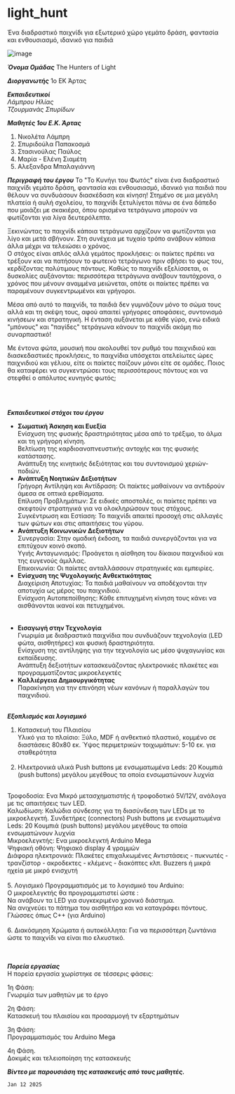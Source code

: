 # light_hunt
Ένα διαδραστικό παιχνίδι για εξωτερικό χώρο γεμάτο δράση, φαντασία και ενθουσιασμό, ιδανικό για παιδιά


![image]([https://github.com/iliaslmp/AI_fairy_tales/assets/6298606/1b36f47c-1fa3-49cf-87eb-40bf5e885d55](https://openedtech.ellak.gr/wp-content/uploads/sites/31/2024/06/Screenshot_1-1.png))

***Όνομα Ομάδας***
The Hunters of Light

***Διοργανωτής***
1o EK Άρτας

***Εκπαιδευτικοί*** <br/>
_Λάμπρου Ηλίας_ <br/>
_Τζουρμανάς Σπυρίδων_

***Μαθητές  1ου E.K. Άρτας*** <br/>
1. Νικολέτα Λάμπρη<br/>
2. Σπυριδούλα Παπακοσμά<br/>
3. Στασινούλας Παύλος<br/>
4. Μαρία - Ελένη Σιαμέτη<br/>
5. Αλεξανδρα Μπαλαγιάννη<br/>




***Περιγραφή του έργου***
Το "Το Κυνήγι του Φωτός"  είναι ένα διαδραστικό παιχνίδι γεμάτο δράση, φαντασία και ενθουσιασμό, ιδανικό για παιδιά που θέλουν να συνδυάσουν διασκέδαση και κίνηση! Στημένο σε μια μεγάλη πλατεία ή αυλή σχολείου, το παιχνίδι ξετυλίγεται πάνω σε ένα δάπεδο που μοιάζει με σκακιέρα, όπου ορισμένα τετράγωνα μπορούν να φωτίζονται για λίγα δευτερόλεπτα.<br/>

Ξεκινώντας το παιχνίδι κάποια τετράγωνα αρχίζουν να φωτίζονται για λίγο και μετά σβήνουν. Στη συνέχεια με τυχαίο τρόπο ανάβουν κάποια άλλα μέχρι να τελειώσει ο χρόνος.<br/>
Ο στόχος είναι απλός αλλά γεμάτος προκλήσεις: οι παίκτες πρέπει να τρέξουν και να πατήσουν το φωτεινό τετράγωνο πριν σβήσει το φως του, κερδίζοντας πολύτιμους πόντους. Καθώς το παιχνίδι εξελίσσεται, οι δυσκολίες αυξάνονται: περισσότερα τετράγωνα ανάβουν ταυτόχρονα, ο χρόνος που μένουν αναμμένα  μειώνεται, οπότε οι παίκτες πρέπει να παραμένουν συγκεντρωμένοι και γρήγοροι.<br/>

Μέσα από αυτό το παιχνίδι, τα παιδιά δεν γυμνάζουν μόνο το σώμα τους αλλά και τη σκέψη τους, αφού απαιτεί γρήγορες αποφάσεις, συντονισμό κινήσεων και στρατηγική. Η ένταση αυξάνεται με κάθε γύρο, ενώ ειδικά "μπόνους" και "παγίδες" τετράγωνα κάνουν το παιχνίδι ακόμη πιο συναρπαστικό!<br/>

Με έντονα φώτα, μουσική που ακολουθεί τον ρυθμό του παιχνιδιού και διασκεδαστικές προκλήσεις, το παιχνίδια υπόσχεται ατελείωτες ώρες παιχνιδιού και γέλιου, είτε οι παίκτες παίζουν μόνοι είτε σε ομάδες. Ποιος θα καταφέρει να συγκεντρώσει τους περισσότερους πόντους και να στεφθεί ο απόλυτος κυνηγός φωτός;<br/>

<br/>
<br/>

***Eκπαιδευτικοί στόχοι του έργου***
- **Σωματική Άσκηση και Ευεξία**<br/>
Ενίσχυση της φυσικής δραστηριότητας μέσα από το τρέξιμο, το άλμα και τη γρήγορη κίνηση. <br/>
Βελτίωση της καρδιοαναπνευστικής αντοχής και της φυσικής κατάστασης. <br/>
Ανάπτυξη της κινητικής δεξιότητας και του συντονισμού χεριών-ποδιών. <br/>
- **Ανάπτυξη Νοητικών Δεξιοτήτων**<br/>
Γρήγορη Αντίληψη και Αντίδραση: Οι παίκτες μαθαίνουν να αντιδρούν άμεσα σε οπτικά ερεθίσματα.<br/>
Επίλυση Προβλημάτων: Σε ειδικές αποστολές, οι παίκτες πρέπει να σκεφτούν στρατηγικά για να ολοκληρώσουν τους στόχους.<br/>
Συγκέντρωση και Εστίαση: Το παιχνίδι απαιτεί προσοχή στις αλλαγές των φώτων και στις απαιτήσεις του γύρου.<br/>
- **Ανάπτυξη Κοινωνικών Δεξιοτήτων**<br/>
Συνεργασία: Στην ομαδική έκδοση, τα παιδιά συνεργάζονται για να επιτύχουν κοινό σκοπό.<br/>
Υγιής Ανταγωνισμός: Προάγεται η αίσθηση του δίκαιου παιχνιδιού και της ευγενούς άμιλλας.<br/>
Επικοινωνία: Οι παίκτες ανταλλάσσουν στρατηγικές και εμπειρίες.<br/>
- **Ενίσχυση της Ψυχολογικής Ανθεκτικότητας**<br/>
Διαχείριση Αποτυχίας: Τα παιδιά μαθαίνουν να αποδέχονται την αποτυχία ως μέρος του παιχνιδιού.<br/>
Ενίσχυση Αυτοπεποίθησης: Κάθε επιτυχημένη κίνηση τους κάνει να αισθάνονται ικανοί και πετυχημένοι.<br/>
<br/><br/>
- **Εισαγωγή στην Τεχνολογία**<br/>
Γνωριμία με διαδραστικά παιχνίδια που συνδυάζουν τεχνολογία (LED φώτα, αισθητήρες) και φυσική δραστηριότητα. <br/>
Ενίσχυση της αντίληψης για την τεχνολογία ως μέσο ψυχαγωγίας και εκπαίδευσης.<br/>
Ανάπτυξη δεξιοτήτων κατασκευάζοντας ηλεκτρονικές πλακέτες και προγραμματίζοντας μικροελεγκτές<br/>
- **Καλλιέργεια Δημιουργικότητας**<br/>
Παρακίνηση για την επινόηση νέων κανόνων ή παραλλαγών του παιχνιδιού.
<br/><br/>

***Εξοπλισμός και λογισμικό***<br/>
1. Κατασκευή του Πλαισίου<br/>
Υλικό για το πλαίσιο:
Ξύλο, MDF ή ανθεκτικό πλαστικό, κομμένο σε διαστάσεις 80x80 εκ.
Ύψος περιμετρικών τοιχωμάτων: 5-10 εκ. για σταθερότητα
<br/><br/>
3. Ηλεκτρονικά υλικά
Push buttons με ενσωματωμένα Leds:
20 Kουμπιά (push buttons) μεγάλου μεγέθους τα οποία ενσωματώνουν λυχνία
<br/>
Τροφοδοσία:
Ενα Μικρό μετασχηματιστής ή τροφοδοτικό 5V/12V, ανάλογα με τις απαιτήσεις των LED.
<br/>
Καλωδίωση:
Καλώδια σύνδεσης για τη διασύνδεση των LEDs με το μικροελεγκτή.
Συνδετήρες (connectors)
Push buttons με ενσωματωμένα Leds:
20 Kουμπιά (push buttons) μεγάλου μεγέθους τα οποία ενσωματώνουν λυχνία
   <br/>
Μικροελεγκτής:
Ενα μικροελεγκτή Arduino Mega
<br/>
Ψηφιακή οθόνη:
Ψηφιακό display 4 γραμμών
<br/>
Διάφορα ηλεκτρονικά:
Πλακέτες επιχαλκωμένες
Αντιστάσεις - πυκνωτές - τρανζίστορ -  ακροδεκτες - κλέμενς - διακόπτες κλπ.
Buzzers ή μικρά ηχεία με μικρό ενισχυτή
<br/><br/>
5. Λογισμικό
Προγραμματισμός με το λογισμικό του Arduino:<br/>
Ο μικροελεγκτής θα προγραμματιστεί ώστε :<br/>
Να ανάβουν τα LED για συγκεκριμένο χρονικό διάστημα.<br/>
Να ανιχνεύει το πάτημα του αισθητήρα και να καταγράφει πόντους.<br/>
Γλώσσες όπως C++ (για Arduino)<br/>
<br/>
6. Διακόσμηση
Χρώματα ή αυτοκόλλητα:
Για να περισσότερη ζωντάνια ώστε το παιχνίδι να είναι πιο ελκυστικό.


<br/>

<br/><br/>
***Πορεία εργασίας***<br/>
Η πορεία εργασία χωρίστηκε σε τέσσερις φάσεις:<br/>

1η Φάση:<br/>
Γνωριμία των μαθητών με το έργο<br/>

2η Φάση:<br/>
Κατασκευή του πλαισίου και προσαρμογή τν εξαρτημάτων<br/>

3η Φάση:<br/>
Προγραμματισμός του Arduino Mega<br/>

4η Φάση.<br/>
Δοκιμές και τελειοποίηση της κατασκευής<br/>


***Βίντεο με παρουσιάση της κατασκευής από τους μαθητές.***


`Jan 12 2025`
